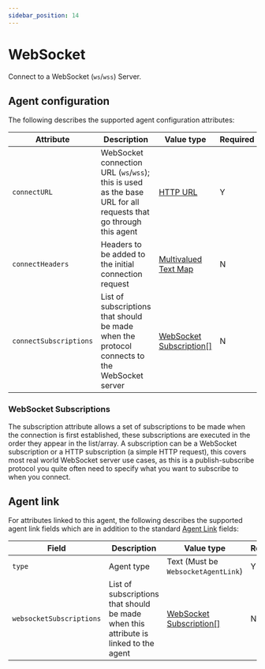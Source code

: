 ```yaml
---
sidebar_position: 14
---
```


# WebSocket

Connect to a WebSocket (`ws`/`wss`) Server.

## Agent configuration
The following describes the supported agent configuration attributes:

| Attribute | Description | Value type | Required |
| ------------- | ------------- | ------------- | ------------- |
| `connectURL` | WebSocket connection URL (`ws`/`wss`); this is used as the base URL for all requests that go through this agent | [HTTP URL](https://github.com/openremote/openremote/blob/master/model/src/main/java/org/openremote/model/value/ValueType.java#L196) | Y |
| `connectHeaders` | Headers to be added to the initial connection request | [Multivalued Text Map](https://github.com/openremote/openremote/blob/master/model/src/main/java/org/openremote/model/value/ValueType.java#L80) | N |
| `connectSubscriptions` | List of subscriptions that should be made when the protocol connects to the WebSocket server | [WebSocket Subscription[]](https://github.com/openremote/openremote/blob/master/agent/src/main/java/org/openremote/agent/protocol/websocket/WebsocketSubscription.java) | N |

### WebSocket Subscriptions
The subscription attribute allows a set of subscriptions to be made when the connection is first established, these subscriptions are executed in the order they appear in the list/array. A subscription can be a WebSocket subscription or a HTTP subscription (a simple HTTP request), this covers most real world WebSocket server use cases, as this is a publish-subscribe protocol you quite often need to specify what you want to subscribe to when you connect.


## Agent link
For attributes linked to this agent, the following describes the supported agent link fields which are in addition to the standard [Agent Link](overview.md#agent-links) fields:

| Field | Description | Value type | Required |
| ------------- | ------------- | ------------- | ------------- |
| `type` | Agent type | Text (Must be `WebsocketAgentLink`) | Y |
| `websocketSubscriptions` | List of subscriptions that should be made when this attribute is linked to the agent | [WebSocket Subscription[]](https://github.com/openremote/openremote/blob/master/agent/src/main/java/org/openremote/agent/protocol/websocket/WebsocketSubscription.java) | N |
